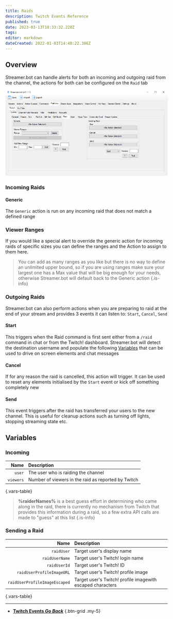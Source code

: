 ```yaml
---
title: Raids
description: Twitch Events Reference
published: true
date: 2023-03-13T18:33:32.228Z
tags: 
editor: markdown
dateCreated: 2022-01-03T14:40:22.386Z
---
```


## Overview
Streamer.bot can handle alerts for both an incoming and outgoing raid from the channel, the actions for both can be configured on the `Raid` tab

![raid.png](/raid.png)


### Incoming Raids

#### Generic
The `Generic` action is run on any incoming raid that does not match a defined range

### Viewer Ranges
If you would like a special alert to override the generic action for incoming raids of specific sizes you can define the ranges and the Action to assign to them here.

> You can add as many ranges as you like but there is no way to define an unlimited upper bound, so if you are using ranges make sure your largest one has a Max value that will be big enough for your needs, otherwise Streamer.bot will default back to the Generic action
{.is-info}


### Outgoing Raids
Streamer.bot can also perform actions when you are preparing to raid at the end of your stream and provides 3 events it can listen to: `Start`, `Cancel`, `Send`

#### Start
This triggers when the Raid command is first sent either from a `/raid` command in chat or from the Twitch! dashboard. 
Streamer.bot will detect the destination username and populate the following [Variables](/en/Variables#sending-a-raid) that can be used to drive on screen elements and chat messages

#### Cancel
If for any reason the raid is cancelled, this action will trigger. It can be used to reset any elements initialised by the `Start` event or kick off something completely new

#### Send
This event triggers after the raid has transferred your users to the new channel. This is useful for cleanup actions such as turning off lights, stopping streaming state etc.

## Variables
### Incoming
Name | Description
----:|:------------
`user` | The user who is raiding the channel
`viewers` | Number of viewers in the raid as reported by Twitch
{.vars-table}

> **%raiderNames%** is a best guess effort in determining who came along in the raid, there is currently no mechanism from Twitch that provides this information during a raid, so a few extra API calls are made to "guess" at this list
{.is-info}

### Sending a Raid
Name | Description
----:|:------------
`raidUser` | Target user's display name
`raidUserName` | Target user's Twitch! login name
`raidUserId` | Target user's Twitch! ID
`raidUserProfileImageURL` | Target user's Twitch! profile image
`raidUserProfileImageEscaped` | Target user's Twitch! profile imagewith escaped characters
{.vars-table}

---

- [<i class="mdi mdi-chevron-left"></i>**Twitch Events *Go Back***](/en/Platforms/Twitch/Events)
{.btn-grid .my-5}